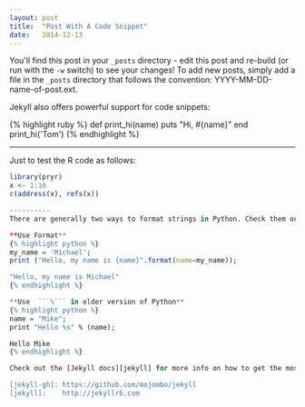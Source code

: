 ```yaml
---
layout: post
title:  "Post With A Code Snippet"
date:   2014-12-13
---
```

You'll find this post in your `_posts` directory - edit this post and re-build (or run with the `-w` switch) to see your changes! To add new posts, simply add a file in the `_posts` directory that follows the convention: YYYY-MM-DD-name-of-post.ext.

Jekyll also offers powerful support for code snippets:

{% highlight ruby %}
def print_hi(name)
  puts "Hi, #{name}"
end
print_hi('Tom')
{% endhighlight %}

----------
Just to test the R code as follows:

~~~ r
library(pryr)
x <- 1:10
c(address(x), refs(x))

----------
There are generally two ways to format strings in Python. Check them out there!

**Use Format**
{% highlight python %}
my_name = 'Michael';
print ("Hello, my name is {name}".format(name=my_name));

"Hello, my name is Michael"
{% endhighlight %}

**Use  ```%``` in older version of Python**
{% highlight python %}
name = "Mike";
print "Hello %s" % (name);

Hello Mike
{% endhighlight %}

Check out the [Jekyll docs][jekyll] for more info on how to get the most out of Jekyll. File all bugs/feature requests at [Jekyll's GitHub repo][jekyll-gh].

[jekyll-gh]: https://github.com/mojombo/jekyll
[jekyll]:    http://jekyllrb.com

